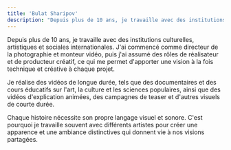```yaml
---
title: 'Bulat Sharipov'
description: "Depuis plus de 10 ans, je travaille avec des institutions culturelles, artistiques et sociales internationales. J'ai commencé comme directeur de la photographie et monteur vidéo, puis j'ai assumé des rôles de réalisateur et de producteur créatif, ce qui me permet d'apporter une vision à la fois technique et créative à chaque projet."
---
```


Depuis plus de 10 ans, je travaille avec des institutions culturelles, artistiques et sociales internationales. J'ai commencé comme directeur de la photographie et monteur vidéo, puis j'ai assumé des rôles de réalisateur et de producteur créatif, ce qui me permet d'apporter une vision à la fois technique et créative à chaque projet.

Je réalise des vidéos de longue durée, tels que des documentaires et des cours éducatifs sur l'art, la culture et les sciences populaires, ainsi que des vidéos d'explication animées, des campagnes de teaser et d'autres visuels de courte durée. 

Chaque histoire nécessite son propre langage visuel et sonore. C'est pourquoi je travaille souvent avec différents artistes pour créer une apparence et une ambiance distinctives qui donnent vie à nos visions partagées.